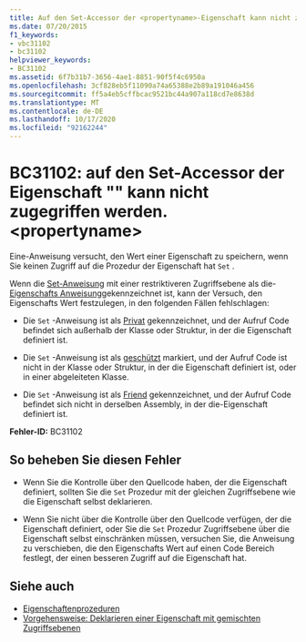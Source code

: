 ```yaml
---
title: Auf den Set-Accessor der <propertyname>-Eigenschaft kann nicht zugegriffen werden.
ms.date: 07/20/2015
f1_keywords:
- vbc31102
- bc31102
helpviewer_keywords:
- BC31102
ms.assetid: 6f7b31b7-3656-4ae1-8851-90f5f4c6950a
ms.openlocfilehash: 3cf828eb5f11090a74a65388e2b89a191046a456
ms.sourcegitcommit: ff5a4eb5cffbcac9521bc44a907a118cd7e8638d
ms.translationtype: MT
ms.contentlocale: de-DE
ms.lasthandoff: 10/17/2020
ms.locfileid: "92162244"
---
```

# <a name="bc31102-set-accessor-of-property-propertyname-is-not-accessible"></a>BC31102: auf den Set-Accessor der Eigenschaft "" kann nicht zugegriffen werden. \<propertyname>

Eine-Anweisung versucht, den Wert einer Eigenschaft zu speichern, wenn Sie keinen Zugriff auf die Prozedur der Eigenschaft hat `Set` .

 Wenn die [Set-Anweisung](../statements/set-statement.md) mit einer restriktiveren Zugriffsebene als die- [Eigenschafts Anweisung](../statements/property-statement.md)gekennzeichnet ist, kann der Versuch, den Eigenschafts Wert festzulegen, in den folgenden Fällen fehlschlagen:

- Die `Set` -Anweisung ist als [Privat](../modifiers/private.md) gekennzeichnet, und der Aufruf Code befindet sich außerhalb der Klasse oder Struktur, in der die Eigenschaft definiert ist.

- Die `Set` -Anweisung ist als [geschützt](../modifiers/protected.md) markiert, und der Aufruf Code ist nicht in der Klasse oder Struktur, in der die Eigenschaft definiert ist, oder in einer abgeleiteten Klasse.

- Die `Set` -Anweisung ist als [Friend](../modifiers/friend.md) gekennzeichnet, und der Aufruf Code befindet sich nicht in derselben Assembly, in der die-Eigenschaft definiert ist.

 **Fehler-ID:** BC31102

## <a name="to-correct-this-error"></a>So beheben Sie diesen Fehler

- Wenn Sie die Kontrolle über den Quellcode haben, der die Eigenschaft definiert, sollten Sie die `Set` Prozedur mit der gleichen Zugriffsebene wie die Eigenschaft selbst deklarieren.

- Wenn Sie nicht über die Kontrolle über den Quellcode verfügen, der die Eigenschaft definiert, oder Sie die `Set` Prozedur Zugriffsebene über die Eigenschaft selbst einschränken müssen, versuchen Sie, die Anweisung zu verschieben, die den Eigenschafts Wert auf einen Code Bereich festlegt, der einen besseren Zugriff auf die Eigenschaft hat.

## <a name="see-also"></a>Siehe auch

- [Eigenschaftenprozeduren](../../programming-guide/language-features/procedures/property-procedures.md)
- [Vorgehensweise: Deklarieren einer Eigenschaft mit gemischten Zugriffsebenen](../../programming-guide/language-features/procedures/how-to-declare-a-property-with-mixed-access-levels.md)
